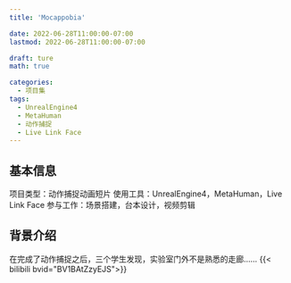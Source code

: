 ```yaml
---
title: 'Mocappobia'

date: 2022-06-28T11:00:00-07:00
lastmod: 2022-06-28T11:00:00-07:00

draft: ture
math: true

categories:
  - 项目集
tags:
  - UnrealEngine4
  - MetaHuman
  - 动作捕捉
  - Live Link Face
---
```


## 基本信息
项目类型：动作捕捉动画短片
使用工具：UnrealEngine4，MetaHuman，Live Link Face
参与工作：场景搭建，台本设计，视频剪辑

## 背景介绍
在完成了动作捕捉之后，三个学生发现，实验室门外不是熟悉的走廊……
{{< bilibili bvid="BV1BAtZzyEJS">}}
